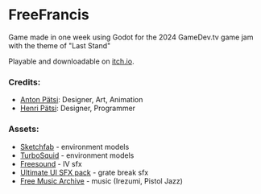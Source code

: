 # FreeFrancis

Game made in one week using Godot for the 2024 GameDev.tv game jam with the theme of "Last Stand"

Playable and downloadable on [itch.io](https://tupperwarefan.itch.io/freefrancis).

### Credits:
 - [Anton Pätsi](https://github.com/themrpatsi): Designer, Art, Animation
 - [Henri Pätsi](https://github.com/henpatsi): Designer, Programmer

### Assets:
 - [Sketchfab](https://sketchfab.com/) - environment models
 - [TurboSquid](https://www.turbosquid.com/) - environment models
 - [Freesound](https://freesound.org/) - IV sfx
 - [Ultimate UI SFX pack](https://jdsherbert.itch.io/ultimate-ui-sfx-pack) - grate break sfx
 - [Free Music Archive](https://freemusicarchive.org/) - music (Irezumi, Pistol Jazz)
